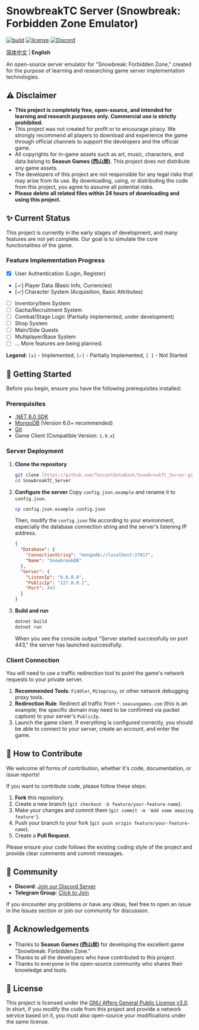 # SnowbreakTC Server (Snowbreak: Forbidden Zone Emulator)

[![build](https://img.shields.io/badge/build-passing-brightgreen.svg)](https://github.com/TencentDataBank/SnowbreakTC_Server/actions)
[![license](https://img.shields.io/badge/license-AGPL--3.0-blue.svg)](https://github.com/TencentDataBank/SnowbreakTC_Server_Public/blob/main/LICENSE)
[![Discord](https://img.shields.io/discord/123456789.svg?logo=discord&color=7289DA)](https://www.bilibili.com/video/BV1GJ411x7h7)

[简体中文](./README.md) | **English**

An open-source server emulator for "Snowbreak: Forbidden Zone," created for the purpose of learning and researching game server implementation technologies.

## ⚠️ Disclaimer

* **This project is completely free, open-source, and intended for learning and research purposes only. Commercial use is strictly prohibited.**
* This project was not created for profit or to encourage piracy. We strongly recommend all players to download and experience the game through official channels to support the developers and the official game.
* All copyrights for in-game assets such as art, music, characters, and data belong to **Seasun Games (西山居)**. This project does not distribute any game assets.
* The developers of this project are not responsible for any legal risks that may arise from its use. By downloading, using, or distributing the code from this project, you agree to assume all potential risks.
* **Please delete all related files within 24 hours of downloading and using this project.**

## ✨ Current Status

This project is currently in the early stages of development, and many features are not yet complete. Our goal is to simulate the core functionalities of the game.

### Feature Implementation Progress

* [x] User Authentication (Login, Register)
* [✓] Player Data (Basic Info, Currencies)
* [✓] Character System (Acquisition, Basic Attributes)
* [ ] Inventory/Item System
* [ ] Gacha/Recruitment System
* [ ] Combat/Stage Logic (Partially implemented, under development)
* [ ] Shop System
* [ ] Main/Side Quests
* [ ] Multiplayer/Base System
* [ ] ... More features are being planned.

**Legend:** `[x]` - Implemented, `[✓]` - Partially Implemented, `[ ]` - Not Started

## 🚀 Getting Started

Before you begin, ensure you have the following prerequisites installed:

### Prerequisites

* [.NET 8.0 SDK](https://dotnet.microsoft.com/download/dotnet/8.0)
* [MongoDB](https://www.mongodb.com/try/download/community) (Version 6.0+ recommended)
* [Git](https://git-scm.com/downloads/)
* Game Client (Compatible Version: `1.9.x`)

### Server Deployment

1.  **Clone the repository**
    ```bash
    git clone [https://github.com/TencentDataBank/SnowbreakTC_Server.git](https://github.com/TencentDataBank/SnowbreakTC_Server.git)
    cd SnowbreakTC_Server
    ```

2.  **Configure the server**
    Copy `config.json.example` and rename it to `config.json`.
    ```bash
    cp config.json.example config.json
    ```
    Then, modify the `config.json` file according to your environment, especially the database connection string and the server's listening IP address.
    ```json
    {
      "Database": {
        "ConnectionString": "mongodb://localhost:27017",
        "Name": "SnowbreakDB"
      },
      "Server": {
        "ListenIp": "0.0.0.0",
        "PublicIp": "127.0.0.1",
        "Port": 443
      }
    }
    ```

3.  **Build and run**
    ```bash
    dotnet build
    dotnet run
    ```
    When you see the console output "Server started successfully on port 443," the server has launched successfully.

### Client Connection

You will need to use a traffic redirection tool to point the game's network requests to your private server.

1.  **Recommended Tools**: `Fiddler`, `Mitmproxy`, or other network debugging proxy tools.
2.  **Redirection Rule**: Redirect all traffic from `*.seasungames.com` (this is an example; the specific domain may need to be confirmed via packet capture) to your server's `PublicIp`.
3.  Launch the game client. If everything is configured correctly, you should be able to connect to your server, create an account, and enter the game.

## 🤝 How to Contribute

We welcome all forms of contribution, whether it's code, documentation, or issue reports!

If you want to contribute code, please follow these steps:

1.  **Fork** this repository.
2.  Create a new branch (`git checkout -b feature/your-feature-name`).
3.  Make your changes and commit them (`git commit -m 'Add some amazing feature'`).
4.  Push your branch to your fork (`git push origin feature/your-feature-name`).
5.  Create a **Pull Request**.

Please ensure your code follows the existing coding style of the project and provide clear comments and commit messages.

## 💬 Community

* **Discord**: [Join our Discord Server](https://www.bilibili.com/video/BV1GJ411x7h7)
* **Telegram Group**: [Click to Join](https://t.me/+NeVerGoNnAgivE–yOUUp)

If you encounter any problems or have any ideas, feel free to open an issue in the Issues section or join our community for discussion.

## 🙏 Acknowledgements

* Thanks to **Seasun Games (西山居)** for developing the excellent game "Snowbreak: Forbidden Zone."
* Thanks to all the developers who have contributed to this project.
* Thanks to everyone in the open-source community who shares their knowledge and tools.

## 📄 License

This project is licensed under the [GNU Affero General Public License v3.0](https://github.com/TencentDataBank/SnowbreakTC_Server_Public/blob/main/LICENSE). In short, if you modify the code from this project and provide a network service based on it, you must also open-source your modifications under the same license.
